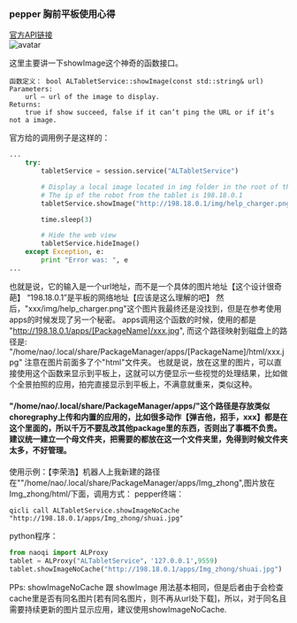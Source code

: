 ### pepper 胸前平板使用心得
[官方API链接](http://doc.aldebaran.com/2-5/naoqi/core/altabletservice.html#altabletservice)  
![avatar](https://github.com/undefinedcodezhong/markdown_pic/blob/master/pepperImg/api.png)  

这里主要讲一下showImage这个神奇的函数接口。 
``` 
函数定义： bool ALTabletService::showImage(const std::string& url)
Parameters:	
    url – url of the image to display.
Returns:	
    true if show succeed, false if it can’t ping the URL or if it’s not a image.  
```  
官方给的调用例子是这样的：
```python
...
    try:
        tabletService = session.service("ALTabletService")

        # Display a local image located in img folder in the root of the web server
        # The ip of the robot from the tablet is 198.18.0.1
        tabletService.showImage("http://198.18.0.1/img/help_charger.png")

        time.sleep(3)

        # Hide the web view
        tabletService.hideImage()
    except Exception, e:
        print "Error was: ", e
...
```
也就是说，它的输入是一个url地址，而不是一个具体的图片地址【这个设计很奇葩】
“198.18.0.1”是平板的网络地址【应该是这么理解的吧】
然后，"xxx/img/help_charger.png"这个图片我最终还是没找到，但是在参考使用apps的时候发现了另一个秘密。
apps调用这个函数的时候，使用的都是 "http://198.18.0.1/apps/[PackageName]/xxx.jpg", 而这个路径映射到磁盘上的路径是: "/home/nao/.local/share/PackageManager/apps/[PackageName]/html/xxx.jpg"
注意在图片前面多了个"html"文件夹。
也就是说，放在这里的图片，可以直接使用这个函数来显示到平板上，这就可以方便显示一些视觉的处理结果，比如做个全景拍照的应用，拍完直接显示到平板上，不满意就重来，类似这种。

#### "/home/nao/.local/share/PackageManager/apps/"这个路径是存放类似choregraphy上传和内置的应用的，比如很多动作【弹吉他，招手，xxx】都是在这个里面的，所以千万不要乱改其他package里的东西，否则出了事概不负责。建议统一建立一个母文件夹，把需要的都放在这一个文件夹里，免得到时候文件夹太多，不好管理。
使用示例：【李荣浩】机器人上我新建的路径在""/home/nao/.local/share/PackageManager/apps/Img_zhong",图片放在Img_zhong/html/下面，调用方式：
pepper终端：
```shell
qicli call ALTabletService.showImageNoCache "http://198.18.0.1/apps/Img_zhong/shuai.jpg"
```
python程序：
```python
from naoqi import ALProxy
tablet = ALProxy("ALTabletService"，'127.0.0.1',9559)
tablet.showImageNoCache("http://198.18.0.1/apps/Img_zhong/shuai.jpg")
```
PPs: showImageNoCache 跟 showImage 用法基本相同，但是后者由于会检查cache里是否有同名图片[若有同名图片，则不再从url处下载]，所以，对于同名且需要持续更新的图片显示应用，建议使用showImageNoCache.
